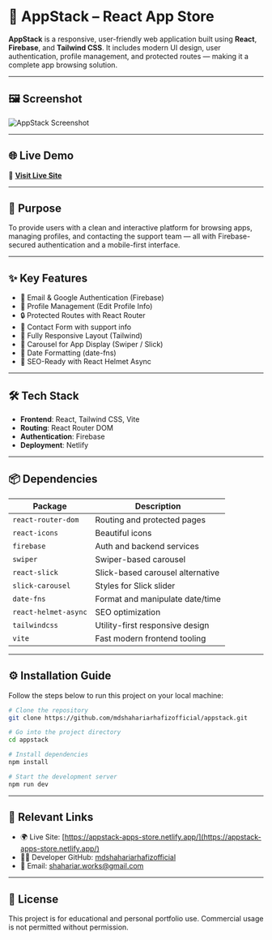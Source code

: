 
# 📱 AppStack – React App Store

**AppStack** is a responsive, user-friendly web application built using **React**, **Firebase**, and **Tailwind CSS**. It includes modern UI design, user authentication, profile management, and protected routes — making it a complete app browsing solution.

---

## 🖼️ Screenshot

![AppStack Screenshot](https://i.postimg.cc/nVdSkWMr/screencapture-appstack-apps-store-netlify-app-2025-06-25-16-23-53.png)

---

## 🌐 Live Demo

🔗 **[Visit Live Site](https://appstack-apps-store.netlify.app/)**

---

## 🎯 Purpose

To provide users with a clean and interactive platform for browsing apps, managing profiles, and contacting the support team — all with Firebase-secured authentication and a mobile-first interface.

---

## ✨ Key Features

- 🔐 Email & Google Authentication (Firebase)
- 🧑 Profile Management (Edit Profile Info)
- 🔒 Protected Routes with React Router
- 💬 Contact Form with support info
- 📱 Fully Responsive Layout (Tailwind)
- 🧭 Carousel for App Display (Swiper / Slick)
- 📆 Date Formatting (date-fns)
- 🧠 SEO-Ready with React Helmet Async

---

## 🛠️ Tech Stack

- **Frontend**: React, Tailwind CSS, Vite
- **Routing**: React Router DOM
- **Authentication**: Firebase
- **Deployment**: Netlify

---

## 📦 Dependencies

| Package              | Description                                      |
|----------------------|--------------------------------------------------|
| `react-router-dom`   | Routing and protected pages                     |
| `react-icons`        | Beautiful icons                                 |
| `firebase`           | Auth and backend services                       |
| `swiper`             | Swiper-based carousel                          |
| `react-slick`        | Slick-based carousel alternative               |
| `slick-carousel`     | Styles for Slick slider                         |
| `date-fns`           | Format and manipulate date/time                 |
| `react-helmet-async` | SEO optimization                                |
| `tailwindcss`        | Utility-first responsive design                 |
| `vite`               | Fast modern frontend tooling                    |

---

## ⚙️ Installation Guide

Follow the steps below to run this project on your local machine:

```bash
# Clone the repository
git clone https://github.com/mdshahariarhafizofficial/appstack.git

# Go into the project directory
cd appstack

# Install dependencies
npm install

# Start the development server
npm run dev
```


---

## 🔗 Relevant Links

- 🌍 Live Site: [https://appstack-apps-store.netlify.app/](https://appstack-apps-store.netlify.app/)
- 🧑‍💻 Developer GitHub: [mdshahariarhafizofficial](https://github.com/mdshahariarhafizofficial)
- 📧 Email: shahariar.works@gmail.com

---

## 📌 License

This project is for educational and personal portfolio use. Commercial usage is not permitted without permission.
